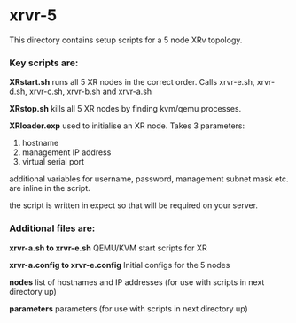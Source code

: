 # xrvr-5
This directory contains setup scripts for a 5 node XRv topology. 

### Key scripts are:

**XRstart.sh** runs all 5 XR nodes in the correct order.  Calls xrvr-e.sh, xrvr-d.sh, xrvr-c.sh, xrvr-b.sh and xrvr-a.sh

**XRstop.sh** kills all 5 XR nodes by finding kvm/qemu processes.

**XRloader.exp** used to initialise an XR node.  Takes 3 parameters:

1. hostname
2. management IP address
3. virtual serial port

additional variables for username, password, management subnet mask etc. are inline in the script.

the script is written in expect so that will be required on your server.

### Additional files are:

**xrvr-a.sh to xrvr-e.sh** QEMU/KVM start scripts for XR

**xrvr-a.config to xrvr-e.config** Initial configs for the 5 nodes

**nodes** list of hostnames and IP addresses (for use with scripts in next directory up)

**parameters** parameters (for use with scripts in next directory up)


